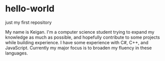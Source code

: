 # hello-world
just my first repository

My name is Keigan. I'm a computer science student trying to expand my knowledge as much as possible, and hopefully contribute to some projects while building experience. I have some experience with C#, C++, and JavaScript. Currently my major focus is to broaden my fluency in these languages.
